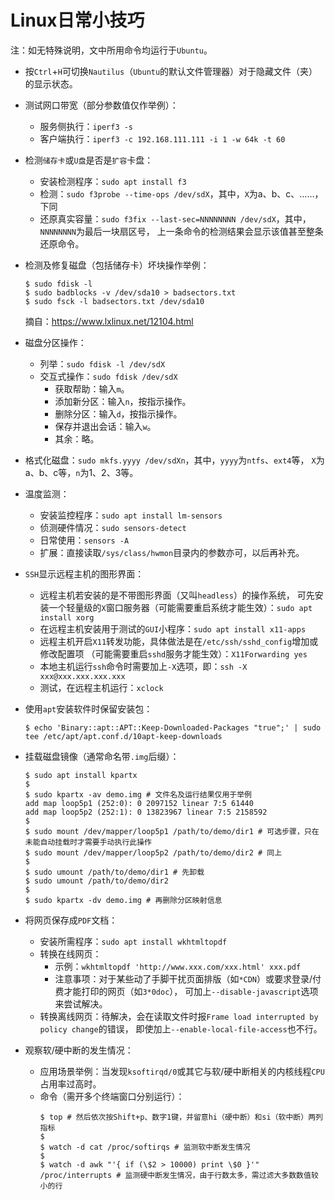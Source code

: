 <meta http-equiv="Content-Type" content="text/html; charset=utf-8" />
<base target="_blank" />

# Linux日常小技巧

注：如无特殊说明，文中所用命令均运行于`Ubuntu`。

* 按`Ctrl`+`H`可切换`Nautilus`（`Ubuntu`的默认文件管理器）对于隐藏文件（夹）的显示状态。

* 测试网口带宽（部分参数值仅作举例）：
    * 服务侧执行：`iperf3 -s`
    * 客户端执行：`iperf3 -c 192.168.111.111 -i 1 -w 64k -t 60`

* 检测`储存卡`或`U盘`是否是`扩容`卡盘：
    * 安装检测程序：`sudo apt install f3`
    * 检测：`sudo f3probe --time-ops /dev/sdX`，其中，`X`为a、b、c、……，下同
    * 还原真实容量：`sudo f3fix --last-sec=NNNNNNNN /dev/sdX`，其中，`NNNNNNNN`为最后一块扇区号，
    上一条命令的检测结果会显示该值甚至整条还原命令。

* 检测及修复磁盘（包括储存卡）坏块操作举例：
    ````
    $ sudo fdisk -l
    $ sudo badblocks -v /dev/sda10 > badsectors.txt
    $ sudo fsck -l badsectors.txt /dev/sda10
    ````
    摘自：https://www.lxlinux.net/12104.html

* 磁盘分区操作：
    * 列举：`sudo fdisk -l /dev/sdX`
    * 交互式操作：`sudo fdisk /dev/sdX`
        * 获取帮助：输入`m`。
        * 添加新分区：输入`n`，按指示操作。
        * 删除分区：输入`d`，按指示操作。
        * 保存并退出会话：输入`w`。
        * 其余：略。

* 格式化磁盘：`sudo mkfs.yyyy /dev/sdXn`，其中，`yyyy`为`ntfs`、`ext4`等，
`X`为a、b、c等，`n`为1、2、3等。

* 温度监测：
    * 安装监控程序：`sudo apt install lm-sensors`
    * 侦测硬件情况：`sudo sensors-detect`
    * 日常使用：`sensors -A`
    * 扩展：直接读取`/sys/class/hwmon`目录内的参数亦可，以后再补充。

* `SSH`显示远程主机的图形界面：
    * 远程主机若安装的是不带图形界面（又叫`headless`）的操作系统，
    可先安装一个轻量级的`X`窗口服务器（可能需要重启系统才能生效）：`sudo apt install xorg`
    * 在远程主机安装用于测试的`GUI`小程序：`sudo apt install x11-apps`
    * 远程主机开启`X11`转发功能，具体做法是在`/etc/ssh/sshd_config`增加或修改配置项
    （可能需要重启`sshd`服务才能生效）：`X11Forwarding yes`
    * 本地主机运行`ssh`命令时需要加上`-X`选项，即：`ssh -X xxx@xxx.xxx.xxx.xxx`
    * 测试，在远程主机运行：`xclock`

* 使用`apt`安装软件时保留安装包：
    ````
    $ echo 'Binary::apt::APT::Keep-Downloaded-Packages "true";' | sudo tee /etc/apt/apt.conf.d/10apt-keep-downloads
    ````

* 挂载磁盘镜像（通常命名带`.img`后缀）：
    ````
    $ sudo apt install kpartx
    $
    $ sudo kpartx -av demo.img # 文件名及运行结果仅用于举例
    add map loop5p1 (252:0): 0 2097152 linear 7:5 61440
    add map loop5p2 (252:1): 0 13823967 linear 7:5 2158592
    $
    $ sudo mount /dev/mapper/loop5p1 /path/to/demo/dir1 # 可选步骤，只在未能自动挂载时才需要手动执行此操作
    $ sudo mount /dev/mapper/loop5p2 /path/to/demo/dir2 # 同上
    $
    $ sudo umount /path/to/demo/dir1 # 先卸载
    $ sudo umount /path/to/demo/dir2
    $
    $ sudo kpartx -dv demo.img # 再删除分区映射信息
    ````

* 将网页保存成`PDF`文档：
    * 安装所需程序：`sudo apt install wkhtmltopdf`
    * 转换在线网页：
        * 示例：`wkhtmltopdf 'http://www.xxx.com/xxx.html' xxx.pdf`
        * 注意事项：对于某些动了手脚干扰页面排版（如`*CDN`）或要求登录/付费才能打印的网页（如`3*0doc`），
        可加上`--disable-javascript`选项来尝试解决。
    * 转换离线网页：待解决，会在读取文件时报`Frame load interrupted by policy change`的错误，
    即使加上`--enable-local-file-access`也不行。

* 观察软/硬中断的发生情况：
    * 应用场景举例：当发现`ksoftirqd/0`或其它与软/硬中断相关的内核线程`CPU`占用率过高时。
    * 命令（需开多个终端窗口分别运行）：
        ````
        $ top # 然后依次按Shift+p、数字1键，并留意hi（硬中断）和si（软中断）两列指标
        $
        $ watch -d cat /proc/softirqs # 监测软中断发生情况
        $
        $ watch -d awk "'{ if (\$2 > 10000) print \$0 }'" /proc/interrupts # 监测硬中断发生情况，由于行数太多，需过滤大多数数值较小的行
        ````

